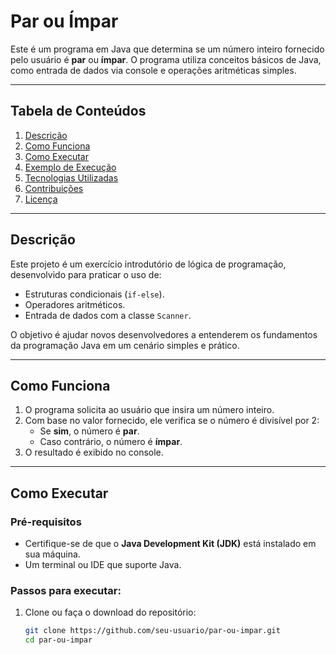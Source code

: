 # Par ou Ímpar

Este é um programa em Java que determina se um número inteiro fornecido pelo usuário é **par** ou **ímpar**. O programa utiliza conceitos básicos de Java, como entrada de dados via console e operações aritméticas simples.

---

## Tabela de Conteúdos

1. [Descrição](#descrição)
2. [Como Funciona](#como-funciona)
3. [Como Executar](#como-executar)
4. [Exemplo de Execução](#exemplo-de-execução)
5. [Tecnologias Utilizadas](#tecnologias-utilizadas)
6. [Contribuições](#contribuições)
7. [Licença](#licença)

---

## Descrição

Este projeto é um exercício introdutório de lógica de programação, desenvolvido para praticar o uso de:
- Estruturas condicionais (`if-else`).
- Operadores aritméticos.
- Entrada de dados com a classe `Scanner`.

O objetivo é ajudar novos desenvolvedores a entenderem os fundamentos da programação Java em um cenário simples e prático.

---

## Como Funciona

1. O programa solicita ao usuário que insira um número inteiro.
2. Com base no valor fornecido, ele verifica se o número é divisível por 2:
   - Se **sim**, o número é **par**.
   - Caso contrário, o número é **ímpar**.
3. O resultado é exibido no console.

---

## Como Executar

### Pré-requisitos
- Certifique-se de que o **Java Development Kit (JDK)** está instalado em sua máquina.
- Um terminal ou IDE que suporte Java.

### Passos para executar:

1. Clone ou faça o download do repositório:
   ```bash
   git clone https://github.com/seu-usuario/par-ou-impar.git
   cd par-ou-impar

